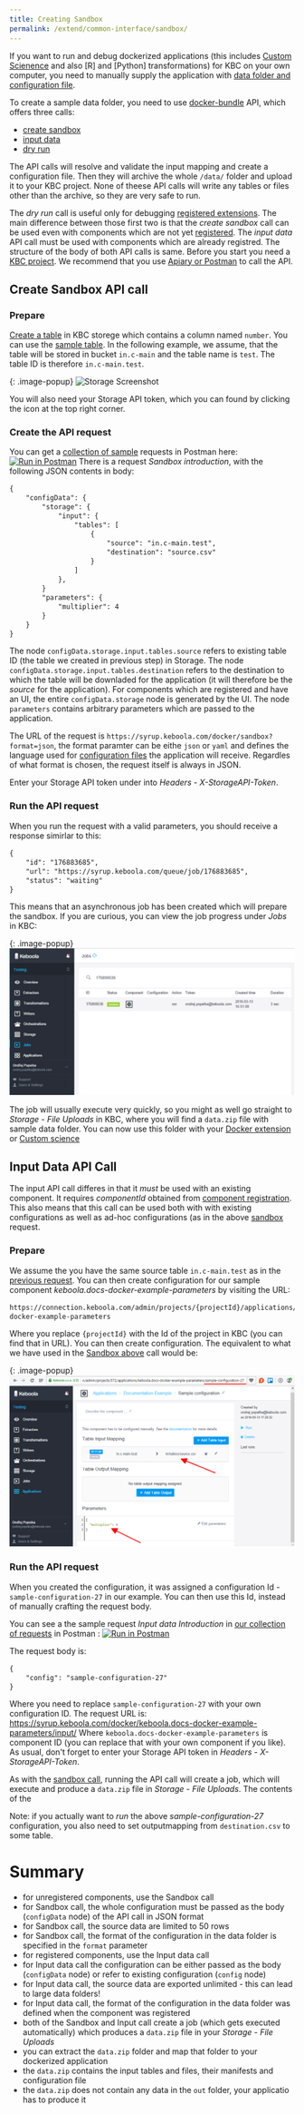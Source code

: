 ```yaml
---
title: Creating Sandbox
permalink: /extend/common-interface/sandbox/
---
```


If you want to run and debug dockerized applications (this includes 
[Custom Scienence](/extend/custom-science/) and also [R] and [Python] transformations)
for KBC on your own computer, you need to
manually supply the application with [data folder and configuration file](/extend/common-interface/). 

To create a sample data folder, you need to use 
[docker-bundle](/overview/api/docker-bundle/) API, which offers three calls:
- [create sandbox](http://docs.kebooladocker.apiary.io/#reference/sandbox/sandbox)
- [input data](http://docs.kebooladocker.apiary.io/#reference/sandbox/input-data/create-an-input-job)
- [dry run](http://docs.kebooladocker.apiary.io/#reference/dry-run) 

The API calls will resolve and validate the input mapping and create a configuration file. 
Then they will archive the whole `/data/` folder and upload it to your KBC project.
None of theese API calls will write any tables or files other than the archive, 
so they are very safe to run. 

The *dry run* call is useful only for debugging [registered extensions](/extend/docker/#debugging).
The main difference between those first two is that the *create sandbox* call can be used even with components 
which are not yet [registered](/extend/registration/). The *input data* API call must be used with components
which are already registred. The structure of the body of both API calls is same.
Before you start you need a [KBC project](/overview/devel-project/). We recommend that you use
[Apiary or Postman](/overview/api/) to call the API.


## Create Sandbox API call

### Prepare
[Create a table](https://help.keboola.com/??) in KBC storege which contains a column named `number`. 
You can use the [sample table](/extend/source.csv). In the following example, we assume, that the 
table will be stored in bucket `in.c-main` and the table name is `test`. The table ID is therefore
`in.c-main.test`.

{: .image-popup}
![Storage Screenshot](/extend/commmon-interface/sandbox-data.png)

You will also need your Storage API token, which you can found by clicking the icon at the top right corner.


### Create the API request

You can get a [collection of sample](/overview/api/) requests in Postman 
here: [![Run in Postman](https://run.pstmn.io/button.png)](https://www.getpostman.com/run-collection/7dc2e4b41225738f5411)
There is a request *Sandbox introduction*, with the following JSON contents in body:  

    {
        "configData": {
            "storage": {
                "input": {
                    "tables": [
                        {
                            "source": "in.c-main.test",
                            "destination": "source.csv"
                        }
                    ]
                },
            }
            "parameters": {
                "multiplier": 4
            }
        }
    }
    
The node `configData.storage.input.tables.source` refers to existing table ID (the table we created
in previous step) in Storage. The node `configData.storage.input.tables.destination` refers to the
destination to which the table will be downladed for the application (it will therefore be the 
*source* for the application).
For components which are registered and have an UI, the entire `configData.storage` node is generated by the UI.
The node `parameters` contains arbitrary parameters which are passed to the application.

The URL of the request is `https://syrup.keboola.com/docker/sandbox?format=json`, the format paramter can be
eithe `json` or `yaml` and defines the language used for 
[configuration files](/extend/common-interface/config-file/) the application will receive. Regardles of
what format is chosen, the request itself is always in JSON.

Enter your Storage API token under into *Headers* - *X-StorageAPI-Token*.


### Run the API request

When you run the request with a valid parameters, you should receive a response simirlar to this:

    {
        "id": "176883685",
        "url": "https://syrup.keboola.com/queue/job/176883685",
        "status": "waiting"
    }
 
This means that an asynchronous job has been created which will prepare the sandbox. If you are 
curious, you can view the job progress under *Jobs* in KBC: 

{: .image-popup}
![Job progress screenshot](/extend/common-interface/sandbox-progress.png)

The job will usually execute very quickly, so you might as well go straight to *Storage* - *File Uploads* in
KBC, where you will find a `data.zip` file with sample data folder. You can now use this folder with your 
[Docker extension](/extend/docker/) or [Custom science](/extend/custom-science/) 


## Input Data API Call
The input API call differes in that it *must* be used with an existing component. It requires *componentId* obtained
from [component registration](/extend/register/). This also means that this call can be used both with 
with existing configurations as well as ad-hoc configurations (as in the above [sandbox](#sandbox) request.

### Prepare
We assume the you have the same source table `in.c-main.test` as in the [previous request](#prepare).
You can then create configuration for our sample component *keboola.docs-docker-example-parameters* by
visiting the URL:

    https://connection.keboola.com/admin/projects/{projectId}/applications/keboola.docs-docker-example-parameters 

Where you replace `{projectId}` with the Id of the project in KBC (you can find that in URL). You can then
create configuration. The equivalent to what we have used in the [Sandbox above](#sandbox) call would be: 

{: .image-popup}
![Configuration screnshot](/extend/common-interface/input-configuration.png)

### Run the API request
When you created the configuration, it was assigned a configuration Id - `sample-configuration-27` in our example.
You can then use this Id, instead of manually crafting the request body. 

You can see a the sample request *Input data Introduction* in [our collection of requests](/overview/api/) in Postman 
: [![Run in Postman](https://run.pstmn.io/button.png)](https://www.getpostman.com/run-collection/7dc2e4b41225738f5411)

The request body is:

    {
        "config": "sample-configuration-27"
    }

Where you need to replace `sample-configuration-27` with your own configuration ID. The request URL is:
https://syrup.keboola.com/docker/keboola.docs-docker-example-parameters/input/
Where `keboola.docs-docker-example-parameters` is component ID (you can replace that with your own component if you like).
As usual, don't forget to enter your Storage API token in *Headers* - *X-StorageAPI-Token*.

As with the [sandbox call](#sandbox), running the API call will create a job, which will execute and produce a 
`data.zip` file in *Storage* - *File Uploads*. The contents of the 

Note: if you actually want to *run* the above *sample-configuration-27* configuration, you also need
to set outputmapping from `destination.csv` to some table.

# Summary
- for unregistered components, use the Sandbox call
 - for Sandbox call, the whole configuration must be passed as the body (`configData` node) of the API call in JSON format
 - for Sandbox call, the source data are limited to 50 rows
 - for Sandbox call, the format of the configuration in the data folder is specified in the `format` parameter
- for registered components, use the Input data call
 - for Input data call the configuration can be either passed as the body (`configData` node) or refer to 
existing configuration (`config` node)
 - for Input data call, the source data are exported unlimited - this can lead to large data folders! 
 - for Input data call, the format of the configuration in the data folder was defined when the component was registered
- both of the Sandbox and Input call create a job (which gets executed automatically) which produces a `data.zip` file 
in your *Storage* - *File Uploads*
 - you can extract the `data.zip` folder and map that folder to your dockerized application 
 - the `data.zip` contains the input tables and files, their manifests and configuration file
 - the `data.zip` does not contain any data in the `out` folder, your applicatio has to produce it
